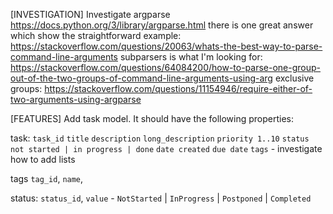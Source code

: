[INVESTIGATION] Investigate argparse
    https://docs.python.org/3/library/argparse.html
    there is one great answer which show the straightforward example:
        https://stackoverflow.com/questions/20063/whats-the-best-way-to-parse-command-line-arguments
    subparsers is what I'm looking for:
        https://stackoverflow.com/questions/64084200/how-to-parse-one-group-out-of-the-two-groups-of-command-line-arguments-using-arg
    exclusive groups:
        https://stackoverflow.com/questions/11154946/require-either-of-two-arguments-using-argparse

[FEATURES] Add task model. It should have the following properties:

task:
    `task_id`
    `title`
    `description`
    `long_description`
    `priority 1..10`
    `status not started | in progress | done`
    `date created`
    `due date`
    `tags` - investigate how to add lists

tags
    `tag_id`,
    `name`,

status:
    `status_id`,
    `value` - `NotStarted` | `InProgress` | `Postponed` | `Completed`
